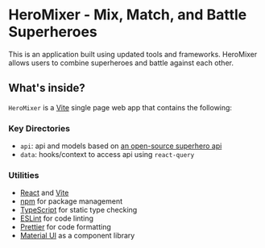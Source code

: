 # HeroMixer - Mix, Match, and Battle Superheroes

This is an application built using updated tools and frameworks. HeroMixer allows users to combine superheroes and battle against each other.

## What's inside?

`HeroMixer` is a [Vite](https://vitejs.dev/) single page web app that contains the following:

### Key Directories

- `api`: api and models based on [an open-source superhero api](https://github.com/akabab/superhero-api)
- `data`: hooks/context to access api using `react-query`

### Utilities

- [React](https://react.dev/) and [Vite](https://vitejs.dev/)
- [npm](https://www.npmjs.com/) for package management
- [TypeScript](https://www.typescriptlang.org/) for static type checking
- [ESLint](https://eslint.org/) for code linting
- [Prettier](https://prettier.io) for code formatting
- [Material UI](https://mui.com) as a component library
